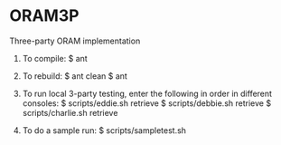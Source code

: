 ORAM3P
======

Three-party ORAM implementation

1. To compile:
$ ant

2. To rebuild:
$ ant clean
$ ant

3. To run local 3-party testing, enter the following in order in different consoles:
$ scripts/eddie.sh retrieve
$ scripts/debbie.sh retrieve
$ scripts/charlie.sh retrieve

4. To do a sample run:
$ scripts/sampletest.sh
